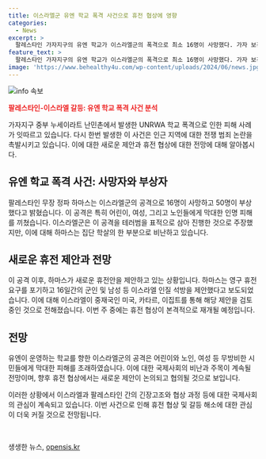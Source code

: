```yaml
---
title: 이스라엘군 유엔 학교 폭격 사건으로 휴전 협상에 영향
categories:
  - News
excerpt: >
  팔레스타인 가자지구의 유엔 학교가 이스라엘군의 폭격으로 최소 16명이 사망했다. 가자 보건부는 이를 전쟁 범죄로 규정하며 이스라엘의 행동을 비난했고, 하마스는 제노사이드 전쟁의 일환이라고 주장했다. 이에도 불구하고 하마스는 영구 휴전을 포기하고 새로운 제안을 했으며, 이에 대한 이스라엘의 반응은 주목받고 있다. 이번 공습으로 전체적인 휴전 협상에 영향을 미치는 것으로 보인다.
feature_text: >
  팔레스타인 가자지구의 유엔 학교가 이스라엘군의 폭격으로 최소 16명이 사망했다. 가자 보건부는 이를 전쟁 범죄로 규정하며 이스라엘의 행동을 비난했고, 하마스는 제노사이드 전쟁의 일환이라고 주장했다. 이에도 불구하고 하마스는 영구 휴전을 포기하고 새로운 제안을 했으며, 이에 대한 이스라엘의 반응은 주목받고 있다. 이번 공습으로 전체적인 휴전 협상에 영향을 미치는 것으로 보인다.
image: 'https://www.behealthy4u.com/wp-content/uploads/2024/06/news.jpg'
---
```


<p><img src="https://www.behealthy4u.com/wp-content/uploads/2024/06/news.jpg" alt="info 속보" /></p>

<p><b><span style="color: #ee2323;">팔레스타인-이스라엘 갈등: 유엔 학교 폭격 사건 분석</span></b></p>

<p>가자지구 중부 누세이라트 난민촌에서 발생한 UNRWA 학교 폭격으로 인한 피해 사례가 잇따르고 있습니다. 다시 한번 발생한 이 사건은 인근 지역에 대한 전쟁 범죄 논란을 촉발시키고 있습니다. 이에 대한 새로운 제안과 휴전 협상에 대한 전망에 대해 알아봅시다.</p>

<h2 data-ke-size="size26">유엔 학교 폭격 사건: 사망자와 부상자</h2>

<p>팔레스타인 무장 정파 하마스는 이스라엘군의 공격으로 16명이 사망하고 50명이 부상했다고 밝혔습니다. 이 공격은 특히 어린이, 여성, 그리고 노인들에게 막대한 인명 피해를 끼쳤습니다. 이스라엘군은 이 공격을 테러범을 표적으로 삼아 진행한 것으로 주장했지만, 이에 대해 하마스는 집단 학살의 한 부분으로 비난하고 있습니다.</p>

<h2 data-ke-size="size26">새로운 휴전 제안과 전망</h2>

<p>이 공격 이후, 하마스가 새로운 휴전안을 제안하고 있는 상황입니다. 하마스는 영구 휴전 요구를 포기하고 16일간의 군인 및 남성 등 이스라엘 인질 석방을 제안했다고 보도되었습니다. 이에 대해 이스라엘이 중재국인 미국, 카타르, 이집트를 통해 해당 제안을 검토 중인 것으로 전해졌습니다. 이번 주 중에는 휴전 협상이 본격적으로 재개될 예정입니다.</p>

<h2 data-ke-size="size26">전망</h2>

<p>유엔이 운영하는 학교를 향한 이스라엘군의 공격은 어린이와 노인, 여성 등 무방비한 시민들에게 막대한 피해를 초래하였습니다. 이에 대한 국제사회의 비난과 주목이 계속될 전망이며, 향후 휴전 협상에서는 새로운 제안이 논의되고 협의될 것으로 보입니다.</p>

<p>이러한 상황에서 이스라엘과 팔레스타인 간의 긴장고조와 협상 과정 등에 대한 국제사회의 관심이 계속되고 있습니다. 이번 사건으로 인해 휴전 협상 및 갈등 해소에 대한 관심이 더욱 커질 것으로 전망됩니다.</p>

<p data-ke-size="size16">&nbsp;</p>
생생한 뉴스, <a href="https://opensis.kr" rel="dofollow">opensis.kr</a>


